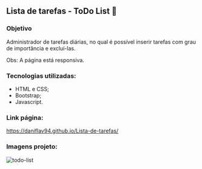 ## Lista de tarefas - ToDo List 📝

### Objetivo

Administrador de tarefas diárias, no qual é possível inserir tarefas com grau de importância e excluí-las. 

Obs: A página está responsiva.

### Tecnologias utilizadas:

- HTML e CSS;
- Bootstrap;
- Javascript.

### Link página: 

https://daniflav94.github.io/Lista-de-tarefas/

### Imagens projeto:

![todo-list](https://user-images.githubusercontent.com/99519903/196199075-39cd01b7-9d15-4048-8885-ddc815dc3d15.jpg)

